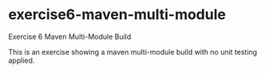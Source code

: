 # exercise6-maven-multi-module
Exercise 6 Maven Multi-Module Build

This is an exercise showing a maven multi-module build with no unit testing applied. 
